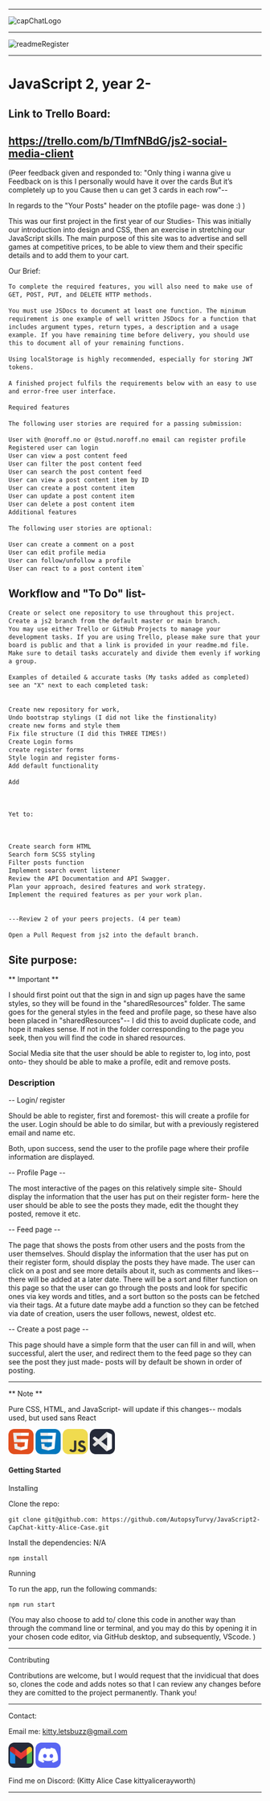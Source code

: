 
---

![capChatLogo](https://github.com/AutopsyTurvy/JavaScript2-CapChat-kitty-Alice-Case/assets/102550358/2c3c7e07-7176-44f4-8420-a358ba64e2f0)

---

![readmeRegister](https://github.com/AutopsyTurvy/JavaScript2-CapChat-kitty-Alice-Case/assets/102550358/116bddc3-8f28-40e2-8bb1-0206eaab0c99)

---






# JavaScript 2, year 2- 

## Link to Trello Board:
## https://trello.com/b/TImfNBdG/js2-social-media-client

(Peer feedback given and responded to:
"Only thing i wanna give u Feedback on is this
I personally would have it over the cards
But it’s completely up to you
Cause then u can get 3 cards in each row"--

In regards to the "Your Posts" header on the ptofile page- was done :) )



This was our first project in the first year of our Studies-
This was initially our introduction into design and CSS, then an exercise in stretching our JavaScript skills.
The main purpose of this site was to advertise and sell games at competitive prices, to be able to view them and their specific details and to add them to your cart.


Our Brief:

    To complete the required features, you will also need to make use of GET, POST, PUT, and DELETE HTTP methods.

    You must use JSDocs to document at least one function. The minimum requirement is one example of well written JSDocs for a function that includes argument types, return types, a description and a usage example. If you have remaining time before delivery, you should use this to document all of your remaining functions.

    Using localStorage is highly recommended, especially for storing JWT tokens.

    A finished project fulfils the requirements below with an easy to use and error-free user interface.

    Required features

    The following user stories are required for a passing submission:

    User with @noroff.no or @stud.noroff.no email can register profile
    Registered user can login
    User can view a post content feed
    User can filter the post content feed
    User can search the post content feed
    User can view a post content item by ID
    User can create a post content item
    User can update a post content item
    User can delete a post content item
    Additional features

    The following user stories are optional:

    User can create a comment on a post
    User can edit profile media
    User can follow/unfollow a profile
    User can react to a post content item`





## Workflow and "To Do" list- 

    Create or select one repository to use throughout this project.
    Create a js2 branch from the default master or main branch.
    You may use either Trello or GitHub Projects to manage your development tasks. If you are using Trello, please make sure that your board is public and that a link is provided in your readme.md file. Make sure to detail tasks accurately and divide them evenly if working a group.

    Examples of detailed & accurate tasks (My tasks added as completed) see an "X" next to each completed task:


    Create new repository for work,
    Undo bootstrap stylings (I did not like the finstionality)
    create new forms and style them
    Fix file structure (I did this THREE TIMES!)
    Create Login forms
    create register forms
    Style login and register forms- 
    Add default functionality

    Add 



    Yet to:
    


    Create search form HTML
    Search form SCSS styling
    Filter posts function
    Implement search event listener
    Review the API Documentation and API Swagger.
    Plan your approach, desired features and work strategy.
    Implement the required features as per your work plan.


    ---Review 2 of your peers projects. (4 per team)

    Open a Pull Request from js2 into the default branch.



## Site purpose:


** Important **

I should first point out that the sign in and sign up pages have the same styles, so they will be found in the "sharedResources" folder.
The same goes for the general styles in the feed and profile page, so these have also been placed in "sharedResources"-- I did this to avoid duplicate code, and hope it makes sense. If not in the folder corresponding to the page you seek, then you will find the code in shared resources.

Social Media site that the user should be able to register to, log into, post onto-  they should be able to make a profile, edit and remove posts.


### Description

-- Login/ register

Should be able to register, first and foremost- this will create a profile for the user.
Login should be able to do similar, but with a previously registered email and name etc.

Both, upon success, send the user to the profile page where their profile information are displayed.


-- Profile Page --

The most interactive of the pages on this relatively simple site- Should display the information that the user has put on their register form- here the user should be able to see the posts they made, edit the thought they posted, remove it etc.


-- Feed page --

The page that shows the posts from other users and the posts from the user themselves. 
Should display the information that the user has put on their register form, should display the posts they have made.
The user can click on a post and see more details about it, such as comments and likes-- there will be added at a later date.
There will be a sort and filter function on this page so that the user can go through the posts and look for specific ones via key words
and titles, and a sort button so the posts can be fetched via their tags.
At a future date maybe add a function so they can be fetched via date of creation, users the user follows, newest, oldest etc.




-- Create a post page --

This page should have a simple form that the user can fill in and will, when successful, alert the user, 
and redirect them to the feed page so they can see the post they just made- posts will by default be shown in order of posting.



---





** Note **

 Pure CSS, HTML, and JavaScript- will update if this changes-- modals used, but used sans React


<img src="https://raw.githubusercontent.com/tandpfun/skill-icons/main/icons/HTML.svg" width="50" height="50"> <img src="https://raw.githubusercontent.com/tandpfun/skill-icons/main/icons/CSS.svg" width="50" height="50"> <img src="https://raw.githubusercontent.com/tandpfun/skill-icons/main/icons/JavaScript.svg" width="50" height="50"> <img src="https://raw.githubusercontent.com/tandpfun/skill-icons/main/icons/VSCode-Dark.svg" width="50" height="50">




#### Getting Started

Installing

Clone the repo:

    git clone git@github.com: https://github.com/AutopsyTurvy/JavaScript2-CapChat-kitty-Alice-Case.git

Install the dependencies: N/A

    npm install

Running

To run the app, run the following commands:

    npm run start


(You may also choose to add to/ clone this code in another way than through the command line or terminal, and you may do this by opening it in your chosen code editor, via GitHub desktop, and subsequently, VScode. )


---

Contributing


Contributions are welcome, but I would request that the invidicual that does so, clones the code and adds notes so that I can review any changes before they are comitted to the project permanently. Thank you! 

---

Contact:


Email me: 
kitty.letsbuzz@gmail.com

<img src="https://raw.githubusercontent.com/tandpfun/skill-icons/main/icons/Gmail-Dark.svg" width="50" height="50"> <img src="https://raw.githubusercontent.com/tandpfun/skill-icons/main/icons/Discord.svg" width="50" height="50">



Find me on Discord:
(Kitty Alice Case
kittyalicerayworth)

---
